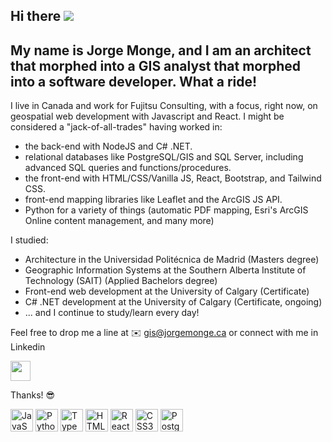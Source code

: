 ## Hi there ![](https://user-images.githubusercontent.com/18350557/176309783-0785949b-9127-417c-8b55-ab5a4333674e.gif)

## My name is Jorge Monge, and I am an architect that morphed into a GIS analyst that morphed into a software developer. What a ride!

I live in Canada and work for Fujitsu Consulting, with a focus, right now, on geospatial web development with Javascript and React. I might be considered a "jack-of-all-trades" having worked in:
  - the back-end with NodeJS and C# .NET.
  - relational databases like PostgreSQL/GIS and SQL Server, including advanced SQL queries and functions/procedures.
  - the front-end with HTML/CSS/Vanilla JS, React, Bootstrap, and Tailwind CSS.
  - front-end mapping libraries like Leaflet and the ArcGIS JS API.
  - Python for a variety of things (automatic PDF mapping, Esri's ArcGIS Online content management, and many more)
 
 I studied:
  - Architecture in the Universidad Politécnica de Madrid (Masters degree)
  - Geographic Information Systems at the Southern Alberta Institute of Technology (SAIT) (Applied Bachelors degree)
  - Front-end web development at the University of Calgary (Certificate)
  - C# .NET development at the University of Calgary (Certificate, ongoing)
  - ... and I continue to study/learn every day!

Feel free to drop me a line at ✉️ [gis@jorgemonge.ca](mailto:gis@jorgemonge.ca)
or connect with me in Linkedin <p> <a href="https://www.linkedin.com/in/jorge-monge" target="_blank" rel="noreferrer"><img src="https://raw.githubusercontent.com/danielcranney/readme-generator/main/public/icons/socials/linkedin.svg" width="32" height="32" /></a></p>

Thanks! 😎

<p align="left">
<a href="https://developer.mozilla.org/en-US/docs/Web/JavaScript" target="_blank" rel="noreferrer"><img src="https://raw.githubusercontent.com/danielcranney/readme-generator/main/public/icons/skills/javascript-colored.svg" width="36" height="36" alt="JavaScript" /></a>
<a href="https://www.python.org/" target="_blank" rel="noreferrer"><img src="https://raw.githubusercontent.com/danielcranney/readme-generator/main/public/icons/skills/python-colored.svg" width="36" height="36" alt="Python" /></a>
<a href="https://www.typescriptlang.org/" target="_blank" rel="noreferrer"><img src="https://raw.githubusercontent.com/danielcranney/readme-generator/main/public/icons/skills/typescript-colored.svg" width="36" height="36" alt="TypeScript" /></a>
<a href="https://developer.mozilla.org/en-US/docs/Glossary/HTML5" target="_blank" rel="noreferrer"><img src="https://raw.githubusercontent.com/danielcranney/readme-generator/main/public/icons/skills/html5-colored.svg" width="36" height="36" alt="HTML5" /></a>
<a href="https://reactjs.org/" target="_blank" rel="noreferrer"><img src="https://raw.githubusercontent.com/danielcranney/readme-generator/main/public/icons/skills/react-colored.svg" width="36" height="36" alt="React" /></a>
<a href="https://www.w3.org/TR/CSS/#css" target="_blank" rel="noreferrer"><img src="https://raw.githubusercontent.com/danielcranney/readme-generator/main/public/icons/skills/css3-colored.svg" width="36" height="36" alt="CSS3" /></a>
<a href="https://www.postgresql.org/" target="_blank" rel="noreferrer"><img src="https://raw.githubusercontent.com/danielcranney/readme-generator/main/public/icons/skills/postgresql-colored.svg" width="36" height="36" alt="PostgreSQL" /></a>
</p>

<!--
**Jorge-Monge/Jorge-Monge** is a ✨ _special_ ✨ repository because its `README.md` (this file) appears on your GitHub profile.

Here are some ideas to get you started:

- 🔭 I’m currently working on ...
- 🌱 I’m currently learning ...
- 👯 I’m looking to collaborate on ...
- 🤔 I’m looking for help with ...
- 💬 Ask me about ...
- 📫 How to reach me: ...
- 😄 Pronouns: ...
- ⚡ Fun fact: ...
-->
